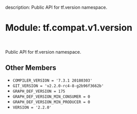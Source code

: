 description: Public API for tf.version namespace.

<div itemscope itemtype="http://developers.google.com/ReferenceObject">
<meta itemprop="name" content="tf.compat.v1.version" />
<meta itemprop="path" content="Stable" />
<meta itemprop="property" content="COMPILER_VERSION"/>
<meta itemprop="property" content="GIT_VERSION"/>
<meta itemprop="property" content="GRAPH_DEF_VERSION"/>
<meta itemprop="property" content="GRAPH_DEF_VERSION_MIN_CONSUMER"/>
<meta itemprop="property" content="GRAPH_DEF_VERSION_MIN_PRODUCER"/>
<meta itemprop="property" content="VERSION"/>
</div>

# Module: tf.compat.v1.version

<!-- Insert buttons and diff -->

<table class="tfo-notebook-buttons tfo-api nocontent" align="left">

</table>



Public API for tf.version namespace.



## Other Members

* `COMPILER_VERSION = '7.3.1 20180303'` <a id="COMPILER_VERSION"></a>
* `GIT_VERSION = 'v2.2.0-rc4-8-g2b96f3662b'` <a id="GIT_VERSION"></a>
* `GRAPH_DEF_VERSION = 175` <a id="GRAPH_DEF_VERSION"></a>
* `GRAPH_DEF_VERSION_MIN_CONSUMER = 0` <a id="GRAPH_DEF_VERSION_MIN_CONSUMER"></a>
* `GRAPH_DEF_VERSION_MIN_PRODUCER = 0` <a id="GRAPH_DEF_VERSION_MIN_PRODUCER"></a>
* `VERSION = '2.2.0'` <a id="VERSION"></a>
